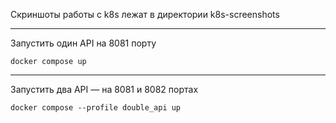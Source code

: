 Скриншоты работы с k8s лежат в директории k8s-screenshots

---
Запустить один API на 8081 порту

`docker compose up`

---
Запустить два API — на 8081 и 8082 портах

`docker compose --profile double_api up`
